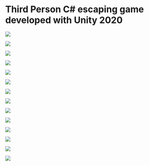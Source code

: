 # Third Person C# escaping game developed with Unity 2020

![](https://i.postimg.cc/MGhf1BDY/2.png)

![](https://i.postimg.cc/rmx0jpZ2/3.png)

![](https://i.postimg.cc/dVNytpZp/4.png)

![](https://i.postimg.cc/TYFZnYbc/5.png)

![](https://i.postimg.cc/NjjXtBFR/6.png)

![](https://i.postimg.cc/VNSbSgj6/7.png)

![](https://i.postimg.cc/wTKby7G1/2.png)

![](https://i.postimg.cc/fywLbwmk/10.png)

![](https://i.postimg.cc/NjLKTfVH/3.png)

![](https://i.postimg.cc/PqwN3Vdf/4.png)

![](https://i.postimg.cc/NM8FYyyW/5.png)

![](https://i.postimg.cc/63xqDVQr/7.png)

![](https://i.postimg.cc/L4T5b1FP/9.png)

![](https://i.postimg.cc/RhX06jLd/8.png)
